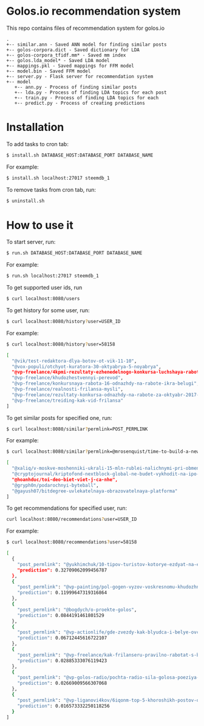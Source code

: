 # Golos.io recommendation system

This repo contains files of recommendation system for golos.io

```
.
+-- similar.ann - Saved ANN model for finding similar posts
+-- golos-corpora.dict - Saved dictionary for LDA
+-- golos-corpora_tfidf.mm* - Saved mm index
+-- golos.lda_model* - Saved LDA model
+-- mappings.pkl - Saved mappings for FFM model
+-- model.bin - Saved FFM model
+-- server.py - Flask server for recommendation system
+-- model
   +-- ann.py - Process of finding similar posts
   +-- lda.py - Process of finding LDA topics for each post
   +-- train.py - Process of finding LDA topics for each 
   +-- predict.py - Process of creating predictions
```
# Installation

To add tasks to cron tab:
```bash
$ install.sh DATABASE_HOST:DATABASE_PORT DATABASE_NAME
```

For example:
```bash
$ install.sh localhost:27017 steemdb_1
```

To remove tasks from cron tab, run:
```bash
$ uninstall.sh
```
# How to use it

To start server, run:
```bash
$ run.sh DATABASE_HOST:DATABASE_PORT DATABASE_NAME
```

For example:
```bash
$ run.sh localhost:27017 steemdb_1
```

To get supported user ids, run
```bash
$ curl localhost:8080/users
```

To get history for some user, run:
```bash
$ curl localhost:8080/history?user=USER_ID
```

For example:
```bash
$ curl localhost:8080/history?user=58158

[
  "@vik/test-redaktora-dlya-botov-ot-vik-11-10", 
  "@vox-populi/otchyot-kuratora-30-oktyabrya-5-noyabrya", 
  "@vp-freelance/4kpmi-rezultaty-ezhenedelnogo-konkursa-luchshaya-rabota-po-itogam-nedeli", 
  "@vp-freelance/khudozhestvennyi-perevod", 
  "@vp-freelance/konkursnaya-rabota-16-odnazhdy-na-rabote-ikra-belugi", 
  "@vp-freelance/realnosti-frilansa-mysli", 
  "@vp-freelance/rezultaty-konkursa-odnazhdy-na-rabote-za-oktyabr-2017-goda", 
  "@vp-freelance/treiding-kak-vid-frilansa"
]
```

To get similar posts for specified one, run:
```bash
$ curl localhost:8080/similar?permlink=POST_PERMLINK
```

For example:

```bash
$ curl localhost:8080/similar?permlink=@mrosenquist/time-to-build-a-new-pc

[
  "@xaliq/v-moskve-moshenniki-ukrali-15-mln-rublei-nalichnymi-pri-obmene-na-bitkoiny", 
  "@cryptojournal/kriptofond-nextblock-global-ne-budet-vykhodit-na-ipo-iz-za-predostavleniya-lozhnykh-dannykh", 
  "@hoanhduc/toi-deo-biet-viet-j-ca-nhe", 
  "@gryph0n/podarochnyi-byteball", 
  "@gayush07/bitdegree-uvlekatelnaya-obrazovatelnaya-platforma"
]
```

To get recommendations for specified user, run:
```bash
curl localhost:8080/recommendations?user=USER_ID
```

For example:
```bash
$ curl localhost:8080/recommendations?user=58158

[
  {
    "post_permlink": "@yukhimchuk/10-tipov-turistov-kotorye-ezdyat-na-ekskursii", 
    "prediction": 0.32709062099456787
  }, 
  {
    "post_permlink": "@vp-painting/pol-gogen-vyzov-voskresnomu-khudozhniku", 
    "prediction": 0.11999647319316864
  }, 
  {
    "post_permlink": "@bogdych/o-proekte-golos", 
    "prediction": 0.0844191461801529
  }, 
  {
    "post_permlink": "@vp-actionlife/gde-zvezdy-kak-blyudca-i-belye-ovcy-dorozhe", 
    "prediction": 0.06712445616722107
  }, 
  {
    "post_permlink": "@vp-freelance/kak-frilanseru-pravilno-rabotat-s-bazoi-klientov", 
    "prediction": 0.02885333076119423
  }, 
  {
    "post_permlink": "@vp-golos-radio/pochta-radio-sila-golosa-poeziya-olgi-silaevoi-sinilga", 
    "prediction": 0.02669009566307068
  }, 
  {
    "post_permlink": "@vp-liganovi4kov/6iqonm-top-5-khoroshikh-postov-ot-avtorov-novichkov-golosa", 
    "prediction": 0.016573332250118256
  }
]
```

